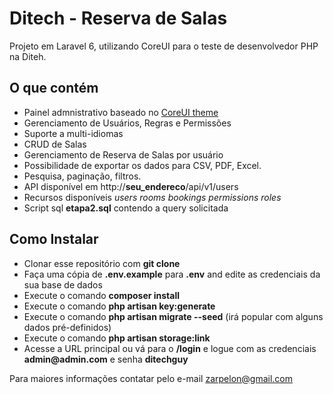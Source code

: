 # Ditech - Reserva de Salas

Projeto em Laravel 6, utilizando CoreUI para o teste de desenvolvedor PHP na Diteh. 

## O que contém

- Painel admnistrativo baseado no [CoreUI theme](https://coreui.io/) 
- Gerenciamento de Usuários, Regras e Permissões
- Suporte a multi-idiomas
- CRUD de Salas
- Gerenciamento de Reserva de Salas por usuário
- Possibilidade de exportar os dados para CSV, PDF, Excel.
- Pesquisa, paginação, filtros. 
- API disponível em http://__seu_endereco__/api/v1/users
- Recursos disponíveis *users* *rooms* *bookings* *permissions* *roles*
- Script sql __etapa2.sql__ contendo a query solicitada

## Como Instalar

- Clonar esse repositório com __git clone__
- Faça uma cópia de __.env.example__ para __.env__ and edite as credenciais da sua base de dados
- Execute o comando __composer install__
- Execute o comando __php artisan key:generate__
- Execute o comando __php artisan migrate --seed__ (irá popular com alguns dados pré-definidos)
- Execute o comando __php artisan storage:link__
- Acesse a URL principal ou vá para o __/login__ e logue com as credenciais __admin@admin.com__ e senha  __ditechguy__

Para maiores informações contatar pelo e-mail zarpelon@gmail.com